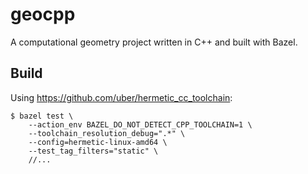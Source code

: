 # geocpp

A computational geometry project written in C++ and built with Bazel.

## Build

Using https://github.com/uber/hermetic_cc_toolchain:

```
$ bazel test \
    --action_env BAZEL_DO_NOT_DETECT_CPP_TOOLCHAIN=1 \
    --toolchain_resolution_debug=".*" \
    --config=hermetic-linux-amd64 \
    --test_tag_filters="static" \
    //...
```
